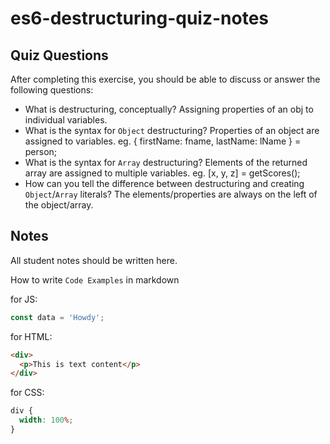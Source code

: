 # es6-destructuring-quiz-notes

## Quiz Questions

After completing this exercise, you should be able to discuss or answer the following questions:

- What is destructuring, conceptually?
  Assigning properties of an obj to individual variables.
- What is the syntax for `Object` destructuring?
  Properties of an object are assigned to variables. eg. { firstName: fname, lastName: lName } = person;
- What is the syntax for `Array` destructuring?
  Elements of the returned array are assigned to multiple variables. eg. [x, y, z] = getScores();
- How can you tell the difference between destructuring and creating `Object`/`Array` literals?
  The elements/properties are always on the left of the object/array.

## Notes

All student notes should be written here.

How to write `Code Examples` in markdown

for JS:

```javascript
const data = 'Howdy';
```

for HTML:

```html
<div>
  <p>This is text content</p>
</div>
```

for CSS:

```css
div {
  width: 100%;
}
```
